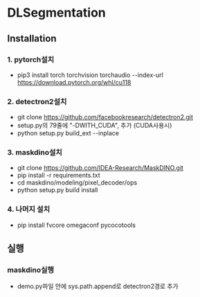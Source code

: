 # DLSegmentation
## Installation
### 1. pytorch설치
- pip3 install torch torchvision torchaudio --index-url https://download.pytorch.org/whl/cu118

### 2. detectron2설치
- git clone https://github.com/facebookresearch/detectron2.git
- setup.py의 79줄에 "-DWITH_CUDA", 추가 (CUDA사용시)
- python setup.py build_ext --inplace

### 3. maskdino설치
- git clone https://github.com/IDEA-Research/MaskDINO.git
- pip install -r requirements.txt
- cd maskdino/modeling/pixel_decoder/ops
- python setup.py build install

### 4. 나머지 설치
- pip install fvcore omegaconf pycocotools
  
## 실행
### maskdino실행
- demo.py파일 안에 sys.path.append로 detectron2경로 추가

